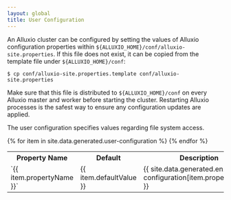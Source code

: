 ```yaml
---
layout: global
title: User Configuration
---
```


An Alluxio cluster can be configured by setting the values of Alluxio
configuration properties within
`${ALLUXIO_HOME}/conf/alluxio-site.properties`. If this file does not exist, it can be copied from the template file under `${ALLUXIO_HOME}/conf`:

```shell
$ cp conf/alluxio-site.properties.template conf/alluxio-site.properties
```

Make sure that this file is distributed to `${ALLUXIO_HOME}/conf` on every Alluxio master
and worker before starting the cluster.
Restarting Alluxio processes is the safest way to ensure any configuration updates are applied.

The user configuration specifies values regarding file system access.

<table class="table table-striped">
<tr><th>Property Name</th><th>Default</th><th>Description</th></tr>
{% for item in site.data.generated.user-configuration %}
  <tr>
    <td markdown="span"><a class="anchor" name="{{ item.propertyName }}"></a> `{{ item.propertyName }}`</td>
    <td>{{ item.defaultValue }}</td>
    <td>{{ site.data.generated.en.user-configuration[item.propertyName] }}</td>
  </tr>
{% endfor %}
</table>